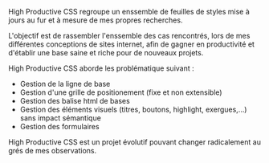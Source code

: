 High Productive CSS regroupe un enssemble de feuilles de styles mise à jours au fur et à mesure 
de mes propres recherches.

L'objectif est de rassembler l'enssemble des cas rencontrés, lors de mes différentes conceptions 
de sites internet, afin de gagner en productivité et d'établir une base saine et riche pour
de nouveaux projets.

High Productive CSS aborde les problématique suivant :

* Gestion de la ligne de base
* Gestion d'une grille de positionement (fixe et non extensible)
* Gestion des balise html de bases
* Gestion des éléments visuels (titres, boutons, highlight, exergues,…) sans impact sémantique
* Gestion des formulaires

High Productive CSS est un projet évolutif pouvant changer radicalement au grés de mes observations.